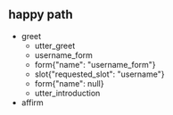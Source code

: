 ## happy path
* greet
  - utter_greet
  - username_form
  - form{"name": "username_form"}
  - slot{"requested_slot": "username"}
  - form{"name": null}
  - utter_introduction
* affirm

<!---
## happy path 2
* greet{"full_information": "False"}
  - action_introduction
  - utter_full_introduction
  - utter_sociodem
  - utter_sociodemsim
  - utter_sociodemnao
  - slot{"full_information": "True"}
  - utter_method

## introduction
* greet
  - utter_introduction
  - utter_sociodem

## happy path
* greet
  - utter_greet
* mood_great
  - utter_happy

## sad path 1
* greet
  - utter_greet
* mood_unhappy
  - utter_cheer_up
  - utter_did_that_help
* affirm
  - utter_happy

## sad path 2
* greet
  - utter_greet
* mood_unhappy
  - utter_cheer_up
  - utter_did_that_help
* deny
  - utter_goodbye

## say goodbye
* goodbye
  - utter_goodbye

## bot challenge
* bot_challenge
  - utter_iamabot

## hello goodbye path
* greet
  - utter_greet
* goodbye
  - utter_ask_why_leaving

  -->
